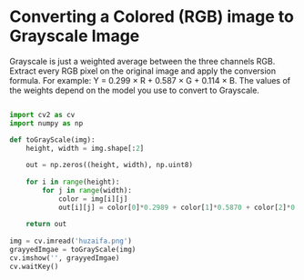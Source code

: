 # Converting a Colored (RGB) image to Grayscale Image

Grayscale is just a weighted average between the three channels RGB. Extract every RGB pixel on the original image and apply the conversion formula. For example: Y = 0.299 × R + 0.587 × G + 0.114 × B. The values of the weights depend on the model you use to convert to Grayscale.

```python

import cv2 as cv
import numpy as np

def toGrayScale(img):
    height, width = img.shape[:2]
    
    out = np.zeros((height, width), np.uint8)
    
    for i in range(height):
        for j in range(width):
            color = img[i][j]
            out[i][j] = color[0]*0.2989 + color[1]*0.5870 + color[2]*0.1140
            
    return out
    
img = cv.imread('huzaifa.png')
grayyedImgae = toGrayScale(img)
cv.imshow('', grayyedImgae)
cv.waitKey()

```
